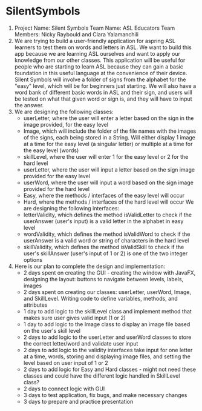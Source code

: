 # SilentSymbols
1. Project Name: Silent Symbols
   Team Name: ASL Educators
   Team Members: Nicky Raybould and Clara Yalamanchili
2. We are trying to build a user-friendly application for aspring ASL learners to test them on words and letters in ASL. We want to build this app because we are learning ASL ourselves and want to apply our knowledge from our other classes. This application will be useful for people who are starting to learn ASL because they can gain a basic foundation in this useful language at the convenience of their device. Silent Symbols will involve a folder of signs from the alphabet for the "easy" level, which will be for beginners just starting. We will also have a word bank of different basic words in ASL and their sign, and users will be tested on what that given word or sign is, and they will have to input the answer.
3. We are designing the following classes:
   - userLetter, where the user will enter a letter based on the sign in the image provided, for the easy level
   - Image, which will include the folder of the file names with the images of the signs, each being stored in a String. Will either display 1 image at a time for the easy level (a singular letter) or multiple at a time for the easy level (words)
   - skillLevel, where the user will enter 1 for the easy level or 2 for the hard level
   - userLetter, where the user will input a letter based on the sign image provided for the easy level
   - userWord, where the user will input a word based on the sign image provided for the hard level
   - Easy, where the methods / interfaces of the easy level will occur
   - Hard, where the methods / interfaces of the hard level will occur
   We are designing the following interfaces:
   - letterValidity, which defines the method isValidLetter to check if the userAnswer (user's input) is a valid letter in the alphabet in easy level
   - wordValidity, which defines the method isValidWord to check if the userAnswer is a valid word or string of characters in the hard level
   - skillValidity, which defines the method isValidSkill to check if the user's skillAnswer (user's input of 1 or 2) is one of the two integer options
4. Here is our plan to complete the design and implementation:
   - 2 days spent on creating the GUI - creating the window with JavaFX, designing the layout: buttons to navigate between levels, labels, images
   - 2 days spent on creating our classes: userLetter, userWord, Image, and SkillLevel. Writing code to define variables, methods, and attributes
   - 1 day to add logic to the skillLevel class and implement method that makes sure user gives valid input (1 or 2)
   - 1 day to add logic to the Image class to display an image file based on the user's skill level
   - 2 days to add logic to the userLetter and userWord classes to store the correct letter/word and validate user input
   - 2 days to add logic to the validity interfaces take input for one letter at a time, words, storing and displaying image files, and setting the level based on user input of 1 or 2
   - 2 days to add logic for Easy and Hard classes - might not need these classes and could have the different logic handled in SkillLevel class?
   - 2 days to connect logic with GUI
   - 3 days to test application, fix bugs, and make necessary changes
   - 3 days to prepare and practice presentation
   
